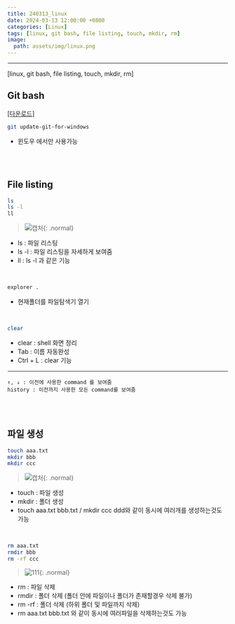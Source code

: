 ```yaml
---
title: 240313_linux
date: 2024-03-13 12:00:00 +0800
categories: [Linux]
tags: [linux, git bash, file listing, touch, mkdir, rm]
image:
  path: assets/img/linux.png
---
```


<hr style="border:1px solid white">
[linux, git bash, file listing, touch, mkdir, rm]

## Git bash
[[다운로드]](https://git-scm.com/download/win)

```bash
git update-git-for-windows
```
- 윈도우 에서만 사용가능

<br/><br/>

## File listing
```bash
ls
ls -l
ll
```
>![캡처](https://github.com/alphathx13/alphathx13.github.io/assets/163115993/27c490e2-49a0-41a1-b289-7bb4880be440){: .normal}

- ls : 파일 리스팅
- ls -l : 파일 리스팅을 자세하게 보여줌
- ll : ls -l 과 같은 기능

<br/>

```bash
explorer . 
```
- 현재폴더를 파일탐색기 열기

<br/>

```bash
clear
```
- clear : shell 화면 정리
- Tab : 이름 자동완성
- Ctrl + L : clear 기능

<hr style="border:1px solid white">

```
↑, ↓ : 이전에 사용한 command 를 보여줌
history : 이전까지 사용한 모든 command를 보여줌
```

<br/><br/>

## 파일 생성
```bash
touch aaa.txt
mkdir bbb
mkdir ccc
```
>![캡처](https://github.com/alphathx13/alphathx13.github.io/assets/163115993/a01c51d7-21d2-405c-b2ea-4fd14aafd726){: .normal}
- touch : 파일 생성
- mkdir : 폴더 생성
- touch aaa.txt bbb.txt / mkdir ccc ddd와 같이 동시에 여러개를 생성하는것도 가능

<br/>

```bash
rm aaa.txt
rmdir bbb
rm -rf ccc
```
>![111](https://github.com/alphathx13/alphathx13.github.io/assets/163115993/904fec94-a95b-4863-8938-6cbcd6156686){: .normal}
- rm : 파일 삭제
- rmdir : 폴더 삭제 (폴더 안에 파일이나 폴더가 존재할경우 삭제 불가)
- rm -rf : 폴더 삭제 (하위 폴더 및 파일까지 삭제)
- rm aaa.txt bbb.txt 와 같이 동시에 여러파일을 삭제하는것도 가능